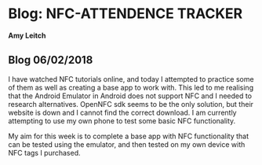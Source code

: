 # Blog: NFC-ATTENDENCE TRACKER

**Amy Leitch**

## Blog 06/02/2018

I have watched NFC tutorials online, and today I attempted to practice some of them as well as creating a base app to work with.
This led to me realising that the Android Emulator in Android does not support NFC and I needed to research alternatives.
OpenNFC sdk seems to be the only solution, but their website is down and I cannot find the correct download. I am currently attempting to use my own phone to test some basic NFC functionality. 

My aim for this week is to complete a base app with NFC functionality that can be tested using the emulator, and then tested on my own device with NFC tags I purchased.